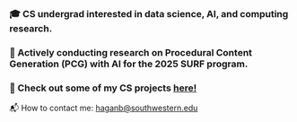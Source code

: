 ### 🎓 CS undergrad interested in data science, AI, and computing research.
### 🧠 Actively conducting research on Procedural Content Generation (PCG) with AI for the 2025 SURF program.
### 🔭 Check out some of my CS projects <a href="https://besshagan.github.io/" target="_blank">here!</a>

:mailbox_with_mail: How to contact me: haganb@southwestern.edu

<!--
**besshagan/besshagan** is a ✨ _special_ ✨ repository because its `README.md` (this file) appears on your GitHub profile.
Here are some ideas to get you started:
- 🔭 I’m currently working on ...
- 🌱 I’m currently learning ...
- 👯 I’m looking to collaborate on ...
- 🤔 I’m looking for help with ...
- 💬 Ask me about ...
- 📫 How to reach me: ...
- 😄 Pronouns: ...
- ⚡ Fun fact: ...
-->
